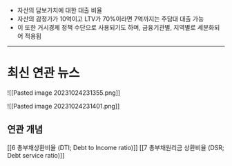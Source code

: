 - 자산의 담보가치에 대한 대출 비율
- 자산의 감정가가 10억이고 LTV가 70%이라면 7억까지는 주담대 대출 가능
- 이 또한 거시경제 정책 수단으로 사용되기도 하며, 금융기관별, 지역별로 세분화되어 적용됨

-----
# 최신 연관 뉴스
![[Pasted image 20231024231355.png]]

![[Pasted image 20231024231401.png]]

## 연관 개념
[[6 총부채상환비율 (DTI; Debt to Income ratio)]]
[[7 총부채원리금 상환비율 (DSR; Debt service ratio)]]
